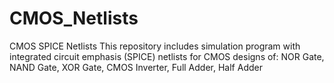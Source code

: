 # CMOS_Netlists
CMOS SPICE Netlists
This repository includes simulation program with integrated circuit emphasis (SPICE) netlists for CMOS designs of:
 NOR Gate, NAND Gate, XOR Gate, CMOS Inverter, Full Adder, Half Adder
